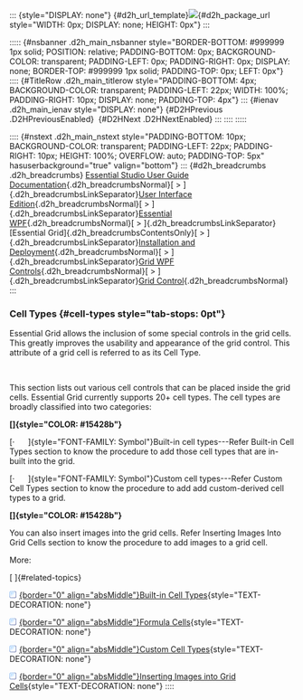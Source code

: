 ::: {style="DISPLAY: none"}
[](ms-xhelp:///?Id=d2h_url_template){#d2h_url_template}![](!package_url!){#d2h_package_url style="WIDTH: 0px; DISPLAY: none; HEIGHT: 0px"}
:::

::::: {#nsbanner .d2h_main_nsbanner style="BORDER-BOTTOM: #999999 1px solid; POSITION: relative; PADDING-BOTTOM: 0px; BACKGROUND-COLOR: transparent; PADDING-LEFT: 0px; PADDING-RIGHT: 0px; DISPLAY: none; BORDER-TOP: #999999 1px solid; PADDING-TOP: 0px; LEFT: 0px"}
:::: {#TitleRow .d2h_main_titlerow style="PADDING-BOTTOM: 4px; BACKGROUND-COLOR: transparent; PADDING-LEFT: 22px; WIDTH: 100%; PADDING-RIGHT: 10px; DISPLAY: none; PADDING-TOP: 4px"}
::: {#ienav .d2h_main_ienav style="DISPLAY: none"}
[](ms-xhelp:///?Id=7b54a403-0e9e-4539-948b-dbe0726ed273){#D2HPrevious .D2HPreviousEnabled}  [](ms-xhelp:///?Id=412c71bb-941b-4b41-bb29-88273116dd9d){#D2HNext .D2HNextEnabled}
:::
::::
:::::

:::: {#nstext .d2h_main_nstext style="PADDING-BOTTOM: 10px; BACKGROUND-COLOR: transparent; PADDING-LEFT: 22px; PADDING-RIGHT: 10px; HEIGHT: 100%; OVERFLOW: auto; PADDING-TOP: 5px" hasuserbackground="true" valign="bottom"}
::: {#d2h_breadcrumbs .d2h_breadcrumbs}
[Essential Studio User Guide Documentation](ms-xhelp:///?Id=12457748-09e3-4d74-a240-8e049cedf030){.d2h_breadcrumbsNormal}[ \> ]{.d2h_breadcrumbsLinkSeparator}[User Interface Edition](ms-xhelp:///?Id=c29296b7-531c-413b-a0ec-488ca1f7f669){.d2h_breadcrumbsNormal}[ \> ]{.d2h_breadcrumbsLinkSeparator}[Essential WPF](ms-xhelp:///?Id=7f4f82c5-151c-4262-94d0-75c4626c77bc){.d2h_breadcrumbsNormal}[ \> ]{.d2h_breadcrumbsLinkSeparator}[Essential Grid]{.d2h_breadcrumbsContentsOnly}[ \> ]{.d2h_breadcrumbsLinkSeparator}[Installation and Deployment](ms-xhelp:///?Id=094c35c7-db8e-4341-9619-16644b2a4e34){.d2h_breadcrumbsNormal}[ \> ]{.d2h_breadcrumbsLinkSeparator}[Grid WPF Controls](ms-xhelp:///?Id=1249c159-5431-465a-b1af-1cf1e5e90ac8){.d2h_breadcrumbsNormal}[ \> ]{.d2h_breadcrumbsLinkSeparator}[Grid Control](ms-xhelp:///?Id=7b54a403-0e9e-4539-948b-dbe0726ed273){.d2h_breadcrumbsNormal}
:::

### Cell Types {#cell-types style="tab-stops: 0pt"}

Essential Grid allows the inclusion of some special controls in the grid cells. This greatly improves the usability and appearance of the grid control. This attribute of a grid cell is referred to as its Cell Type.

 

This section lists out various cell controls that can be placed inside the grid cells. Essential Grid currently supports 20+ cell types. The cell types are broadly classified into two categories:

**[]{style="COLOR: #15428b"}** 

[·      ]{style="FONT-FAMILY: Symbol"}Built-in cell types---Refer Built-in Cell Types section to know the procedure to add those cell types that are in-built into the grid.

[·      ]{style="FONT-FAMILY: Symbol"}Custom cell types---Refer Custom Cell Types section to know the procedure to add add custom-derived cell types to a grid.

**[]{style="COLOR: #15428b"}** 

You can also insert images into the grid cells. Refer Inserting Images Into Grid Cells section to know the procedure to add images to a grid cell.

More:

[ ]{#related-topics}

[![](button.gif){border="0" align="absMiddle"}Built-in Cell Types](ms-xhelp:///?Id=1d6509c8-4529-4a4a-bc07-fe054309a48e){style="TEXT-DECORATION: none"}

[![](button.gif){border="0" align="absMiddle"}Formula Cells](ms-xhelp:///?Id=da5e249d-243b-4579-bde7-ca8aeabed4a4){style="TEXT-DECORATION: none"}

[![](button.gif){border="0" align="absMiddle"}Custom Cell Types](ms-xhelp:///?Id=9dc20b25-170b-4c2f-898e-3e43ccf85ae7){style="TEXT-DECORATION: none"}

[![](button.gif){border="0" align="absMiddle"}Inserting Images into Grid Cells](ms-xhelp:///?Id=6539462c-ff24-48c9-a122-3fc3d7a96bd7){style="TEXT-DECORATION: none"}
::::
